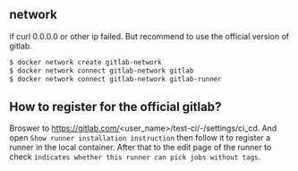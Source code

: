 ## network

if curl 0.0.0.0 or other ip failed. But recommend to use the official version of gitlab.
```bash
$ docker network create gitlab-network
$ docker network connect gitlab-network gitlab
$ docker network connect gitlab-network gitlab-runner
```

## How to register for the official gitlab?

Broswer to https://gitlab.com/<user_name>/test-ci/-/settings/ci_cd.
And open `Show runner installation instruction` then follow it to register a runner in the local container.
After that to the edit page of the runner to check `indicates whether this runner can pick jobs without tags`.
